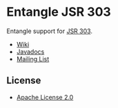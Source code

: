 Entangle JSR 303
================

Entangle support for [JSR 303](http://jcp.org/en/jsr/detail?id=303).

* [Wiki](https://github.com/markhobson/entangle-jsr303/wiki)
* [Javadocs](http://markhobson.github.com/entangle-jsr303/apidocs/)
* [Mailing List](https://groups.google.com/d/forum/entangle)

License
-------

* [Apache License 2.0](http://www.apache.org/licenses/LICENSE-2.0.html)
